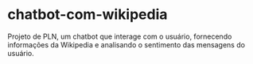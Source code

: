 # chatbot-com-wikipedia
Projeto de PLN, um chatbot que interage com o usuário, fornecendo informações da Wikipedia e analisando o sentimento das mensagens do usuário.
